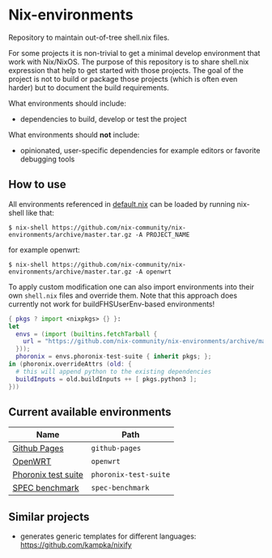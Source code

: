# Nix-environments

Repository to maintain out-of-tree shell.nix files.

For some projects it is non-trivial to get a minimal develop environment that work with Nix/NixOS.
The purpose of this repository is to share shell.nix expression that help to get started with those projects.
The goal of the project is not to build or package those projects (which is often even harder)
but to document the build requirements.

What environments should include:

- dependencies to build, develop or test the project

What environments should **not** include:

- opinionated, user-specific dependencies for example editors or favorite debugging tools

## How to use

All environments referenced in [default.nix](default.nix) can be loaded by running nix-shell like that:

```console
$ nix-shell https://github.com/nix-community/nix-environments/archive/master.tar.gz -A PROJECT_NAME
```

for example openwrt:

```console
$ nix-shell https://github.com/nix-community/nix-environments/archive/master.tar.gz -A openwrt
```

To apply custom modification one can also import environments into their own `shell.nix` files and
override them. Note that this approach does currently not work for buildFHSUserEnv-based environments!

```nix
{ pkgs ? import <nixpkgs> {} }:
let
  envs = (import (builtins.fetchTarball {
    url = "https://github.com/nix-community/nix-environments/archive/master.tar.gz";
  }));
  phoronix = envs.phoronix-test-suite { inherit pkgs; };
in (phoronix.overrideAttrs (old: {
  # this will append python to the existing dependencies
  buildInputs = old.buildInputs ++ [ pkgs.python3 ];
}))
```

## Current available environments

| Name                                                      | Path                  |
|-----------------------------------------------------------|-----------------------|
| [Github Pages](envs/github-pages/README.md)               | `github-pages`        |
| [OpenWRT](envs/openwrt/README.md)                         | `openwrt`             |
| [Phoronix test suite](envs/phoronix-test-suite/README.md) | `phoronix-test-suite` |
| [SPEC benchmark](envs/spec-benchmark/README.md)           | `spec-benchmark`      |

## Similar projects

- generates generic templates for different languages: https://github.com/kampka/nixify
